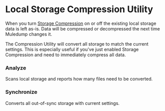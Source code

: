 # Local Storage Compression Utility

When you turn <a href="../../muledump/storage-compression.md" class="drawhelp inner nostyle">Storage Compression</a> on or off the existing local storage data is left as-is. Data will be compressed or decompressed the next time Muledump changes it.

The Compression Utility will convert all storage to match the current settings. This is especially useful if you've just enabled Storage Compression and need to immediately compress all data.

### Analyze

Scans local storage and reports how many files need to be converted.

### Synchronize

Converts all out-of-sync storage with current settings.
 